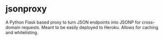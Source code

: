 jsonproxy
=========

A Python Flask based proxy to turn JSON endpoints into JSONP for cross-domain requests.  Meant to be easily deployed to Heroku.  Allows for caching and whitelisting.
